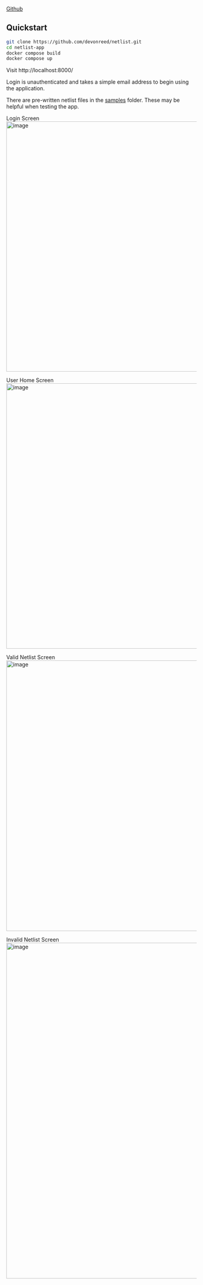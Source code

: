 [Github](https://github.com/devonreed/netlist)

## Quickstart

```bash
git clone https://github.com/devonreed/netlist.git
cd netlist-app
docker compose build
docker compose up
```

Visit http://localhost:8000/

Login is unauthenticated and takes a simple email address to begin using the application.

There are pre-written netlist files in the [samples](https://github.com/devonreed/netlist/tree/main/samples) folder. These may be helpful when testing the app.

Login Screen
<img width="660" alt="image" src="https://github.com/user-attachments/assets/cc20c3e8-f47d-4329-897e-dff86c58a6d7" />

User Home Screen
<img width="700" alt="image" src="https://github.com/user-attachments/assets/e3a5973b-2c66-40c5-84a3-49c1815f4a9f" />

Valid Netlist Screen
<img width="714" alt="image" src="https://github.com/user-attachments/assets/dc40df71-8341-46bd-86b2-a91dd96f770e" />

Invalid Netlist Screen
<img width="886" alt="image" src="https://github.com/user-attachments/assets/3f1079e2-6d40-4d4d-91b8-9ac194d97f9c" />
